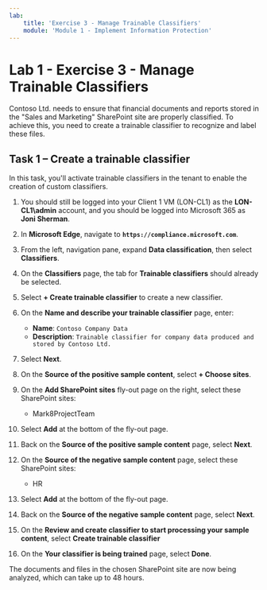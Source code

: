 ```yaml
---
lab:
    title: 'Exercise 3 - Manage Trainable Classifiers'
    module: 'Module 1 - Implement Information Protection'
---
```


# Lab 1 - Exercise 3 - Manage Trainable Classifiers

Contoso Ltd. needs to ensure that financial documents and reports stored in the "Sales and Marketing" SharePoint site are properly classified. To achieve this, you need to create a trainable classifier to recognize and label these files.

## Task 1 – Create a trainable classifier

In this task, you'll activate trainable classifiers in the tenant to enable the creation of custom classifiers.

1. You should still be logged into your Client 1 VM (LON-CL1) as the **LON-CL1\admin** account, and you should be logged into Microsoft 365 as **Joni Sherman**.

1. In **Microsoft Edge**, navigate to **`https://compliance.microsoft.com`**.

1. From the left, navigation pane, expand **Data classification**, then select **Classifiers**.

1. On the **Classifiers** page, the tab for **Trainable classifiers** should already be selected.

2. Select **+ Create trainable classifier** to create a new classifier.

1. On the **Name and describe your trainable classifier** page, enter:

    - **Name**: `Contoso Company Data`
    - **Description**: `Trainable classifier for company data produced and stored by Contoso Ltd.`

1. Select **Next**.

1. On the **Source of the positive sample content**, select **+ Choose sites**.

1. On the **Add SharePoint sites** fly-out page on the right, select these SharePoint sites:

    - Mark8ProjectTeam

1. Select **Add** at the bottom of the fly-out page.

1. Back on the **Source of the positive sample content** page, select **Next**.

1. On the **Source of the negative sample content** page, select these SharePoint sites:

    - HR

1. Select **Add** at the bottom of the fly-out page.

1. Back on the **Source of the negative sample content** page, select **Next**.

1. On the **Review and create classifier to start processing your sample content**, select **Create trainable classifier**

1. On the **Your classifier is being trained** page, select **Done**.

The documents and files in the chosen SharePoint site are now being analyzed, which can take up to 48 hours.

<!---
## Task 3 – Publish a trainable classifier (optional lab task)

After the new trainable classifier was created and the initial analysis of the documents and files is done, the manual training process needs to be performed. In this task, Joni will start the calibration of the classifier to achieve the required accuracy for publishing.

1. You should still be logged into your Client 1 VM (SC-400-CL1) as the **SC-400-CL1\admin** account, and you should be logged into Microsoft 365 as **Joni Sherman**.

1. In your browser window, you are in the Microsoft Purview portal at **Data classification** in the **Trainable classifiers** tab.

1. Select the trainable classifier with the name **Contoso Company Data** of the type **Custom** to open the detailed settings.

1. Review the **Details** tab on the right side, including the source site for the classifier, the number of processed items and the **Status**, which is in **Need test items**.

1. To add items for training the classifier, select **Add items to test** to open the right side selection pane.

1. In the **Choose sites with items to test** pane, select **+ Choose sites**.

1. Select the following SharePoint sites:

    - **Communication site**
    - **News @ Contoso**
    - **Contoso Web 1**
    - **Brand**
    - **Digital Initiative Public Relations**
    - **Work @ Contoso**
    - **Sales and Marketing**
    - **Contoso Landings**
    - **Mark 8 Project Team**
    - **HR**
    - **Operations**
    - **Retail**
    - **PointPublishing Hub Site**
    - **Team Site**
    - **Leadership Team**
    - **Community**
    - **Give @ Contoso**
    - **Benefits @ Contoso**
    - **Learn @ Contoso**
    - **Campaigns - Events**

1. Select **Add**.

1. Wait until the sites are shown in the list and select **Add**.

1. When the **Overview** section is updated, a new tab is shown in the top of the window.

1. Select **Tested items to review** from the top pane.

1. It will take between 15 to 30 minutes until first results are ready for review. Refresh the browser window if no files are shown in the list, until data is available.

1. Select the name of the first file from the list to open the preview window.

1. When the **Prediction** row is equal to **Match**, the file was identified as a match for the classifier. Below the preview window, a message **We predict this item "matched" this classifier.** is shown. Select **Match** to approve the automatic classification.

1. When the **Prediction** row is equal to **Not a match**, the file was identified not as a match for the classifier. Below the preview window, a message **We predict this item "does not match" this classifier.** is shown. Select **Not a match** to approve the automatic classification.

1. Proceed with all items in the list and approve the automatic classification. After all items have been reviewed, select **Overview** from the top pane and **Tested items to review** again, to load the next set of items for review.

1. For each 30 reviewed items an **Auto-retrain performed** window is shown. Select **OK** and proceed with the previous steps, until no items for review are left.

1. After sufficient items are reviewed, the **Publish** button in the upper right gets available. Select it as soon it is available.

1. In the **Publish classifier** window, select **Yes** to publish the classifier.

1. When the right side pane with **Your trainable classifier has been published** is displayed, the trainable classifier was successfully published.

1. Close the right side pane with the **X** in the upper right.

1. Back at the main site, the custom classifier was moved to **Published** and the **Status** has been changed to **Ready to use**.

1. Leave the browser window open.

You have successfully created, trained, and published a custom trainable classifier that matches the files stored on the existing SharePoint sites of Contoso Ltd.
